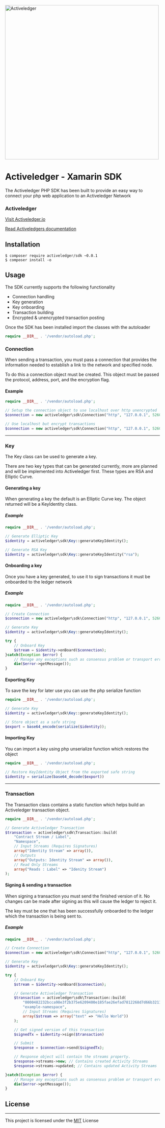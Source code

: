 <img src="https://www.activeledger.io/wp-content/uploads/2018/09/Asset-23.png" alt="Activeledger" width="500"/>

# Activeledger - Xamarin SDK

The Activeledger PHP SDK has been built to provide an easy way to connect your php web application to an Activeledger Network

### Activeledger

[Visit Activeledger.io](https://activeledger.io/)

[Read Activeledgers documentation](https://github.com/activeledger/activeledger)

## Installation

```
$ composer require activeledger/sdk ~0.0.1
$ composer install -o
```

## Usage

The SDK currently supports the following functionality

- Connection handling
- Key generation
- Key onboarding
- Transaction building
- Encrypted & unencrypted transaction posting

Once the SDK has been installed import the classes with the autoloader

```php
require __DIR__ . '/vendor/autoload.php';
```

### Connection

When sending a transaction, you must pass a connection that provides the information needed to establish a link to the network and specified node.

To do this a connection object must be created. This object must be passed the protocol, address, port, and the encryption flag.

#### Example

```php
require __DIR__ . '/vendor/autoload.php';

// Setup the connection object to use localhost over http unencrypted
$connection = new activeledger\sdk\Connection("http", "127.0.0.1", 5260, false);

// Use localhost but encrypt transactions
$connection = new activeledger\sdk\Connection("http", "127.0.0.1", 5260, true);
```

---

### Key

The Key class can be used to generate a key.

There are two key types that can be generated currently, more are planned and will be implemented into Activeledger first. These types are RSA and Elliptic Curve.

#### Generating a key

When generating a key the default is an Elliptic Curve key. The object returned will be a KeyIdentity class.

##### Example

```php
require __DIR__ . '/vendor/autoload.php';

// Generate Elliptic Key
$identity = activeledger\sdk\Key::generateKeyIdentity();

// Generate RSA Key
$identity = activeledger\sdk\Key::generateKeyIdentity("rsa");
```

#### Onboarding a key

Once you have a key generated, to use it to sign transactions it must be onboarded to the ledger network

##### Example

```php
require __DIR__ . '/vendor/autoload.php';

// Create Connection
$connection = new activeledger\sdk\Connection("http", "127.0.0.1", 5260, false);

// Generate Key
$identity = activeledger\sdk\Key::generateKeyIdentity();

try {
    // Onboard Key
    $stream = $identity->onBoard($connection);
}catch(Exception $error) {
    // Manage any exceptions such as consensus problem or transport errors
    die($error->getMessage());
}
```

#### Exporting Key

To save the key for later use you can use the php serialize function

```php
require __DIR__ . '/vendor/autoload.php';

// Generate Key
$identity = activeledger\sdk\Key::generateKeyIdentity();

// Store object as a safe string
$export = base64_encode(serialize($identity));
```

#### Importing Key

You can import a key using php unserialize function which restores the object

```php
require __DIR__ . '/vendor/autoload.php';

// Restore KeyIdentity Object from the exported safe string
$identity = serialize(base64_decode($export))
```

---

### Transaction

The Transaction class contains a static function which helps build an Activeledger transaction object.

```php
require __DIR__ . '/vendor/autoload.php';

// Generate Activeledger Transaction
$transaction = activeledger\sdk\Transaction::build(
    "Contract Stream / Label",
    "Namespace",
    // Input Streams (Requires Signatures)
    array("Identity Stream" => array()),
    // Outputs
    array("Outputs: Identity Stream" => array()),
    // Read Only Streams
    array("Reads : Label" => "Idenity Stream")
);
```

#### Signing & sending a transaction

When signing a transaction you must send the finished version of it. No changes can be made after signing as this will cause the ledger to reject it.

The key must be one that has been successfully onboarded to the ledger which the transaction is being sent to.

##### Example

```php
require __DIR__ . '/vendor/autoload.php';

// Create Connection
$connection = new activeledger\sdk\Connection("http", "127.0.0.1", 5260, false);

// Generate Key
$identity = activeledger\sdk\Key::generateKeyIdentity();

try {
    // Onboard Key
    $stream = $identity->onBoard($connection);

    // Generate Activeledger Transaction
    $transaction = activeledger\sdk\Transaction::build(
        "0000482232bcca98e3f2b375e6209400e185fae26efad7812268d7d66b321131",
        "example-namespace",
        // Input Streams (Requires Signatures)
        array($stream => array("text" => "Hello World"))
    );

    // Get signed version of this transaction
    $signedTx = $identity->sign($transaction)

    // Submit
    $response = $connection->send($signedTx);

    // Response object will contain the streams property.
    $response->streams->new; // Contains created Activity Streams
    $response->streams->updated; // Contains updated Activity Streams

}catch(Exception $error) {
    // Manage any exceptions such as consensus problem or transport errors
    die($error->getMessage());
}
```

## License

---

This project is licensed under the [MIT](https://github.com/activeledger/activeledger/blob/master/LICENSE) License


